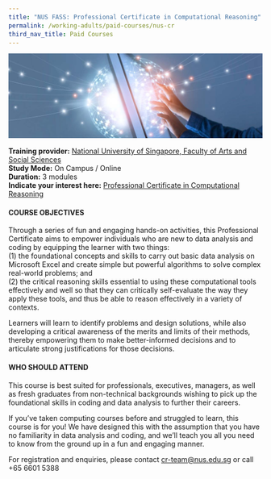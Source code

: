 ```yaml
---
title: "NUS FASS: Professional Certificate in Computational Reasoning"
permalink: /working-adults/paid-courses/nus-cr
third_nav_title: Paid Courses
---
```


![Alt text for image on Isomer site](/images/nus-cr.jpg)

**Training provider:** [National University of Singapore, Faculty of Arts and Social Sciences](https://fass.nus.edu.sg/)  
**Study Mode:** On Campus / Online  
**Duration:** 3 modules  
**Indicate your interest here:** [Professional Certificate in Computational Reasoning](https://fass.nus.edu.sg/philo/executive-education/pc-cr/) 

#### COURSE OBJECTIVES
Through a series of fun and engaging hands-on activities, this Professional Certificate aims to empower individuals who are new to data analysis and coding by equipping the learner with two things:  
(1) the foundational concepts and skills to carry out basic data analysis on Microsoft Excel and create simple but powerful algorithms to solve complex real-world problems; and  
(2) the critical reasoning skills essential to using these computational tools effectively and well so that they can critically self-evaluate the way they apply these tools, and thus be able to reason effectively in a variety of contexts. 

Learners will learn to identify problems and design solutions, while also developing a critical awareness of the merits and limits of their methods, thereby empowering them to make better-informed decisions and to articulate strong justifications for those decisions.

#### WHO SHOULD ATTEND
This course is best suited for professionals, executives, managers, as well as fresh graduates from non-technical backgrounds wishing to pick up the foundational skills in coding and data analysis to further their careers.

If you’ve taken computing courses before and struggled to learn, this course is for you! We have designed this with the assumption that you have no familiarity in data analysis and coding, and we’ll teach you all you need to know from the ground up in a fun and engaging manner.

For registration and enquiries, please contact
[cr-team@nus.edu.sg](mailto:cr-team@nus.edu.sg) or call +65 6601 5388